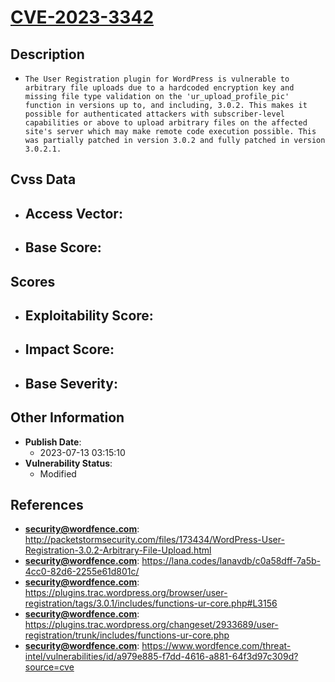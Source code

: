 
# [CVE-2023-3342](https://cve.mitre.org/cgi-bin/cvename.cgi?name=CVE-2023-3342)

## Description

- `The User Registration plugin for WordPress is vulnerable to arbitrary file uploads due to a hardcoded encryption key and missing file type validation on the 'ur_upload_profile_pic' function in versions up to, and including, 3.0.2. This makes it possible for authenticated attackers with subscriber-level capabilities or above to upload arbitrary files on the affected site's server which may make remote code execution possible. This was partially patched in version 3.0.2 and fully patched in version 3.0.2.1.`

## Cvss Data

- **Access Vector**:
  - 
- **Base Score**:
  - 

## Scores

- **Exploitability Score**:
  - 
- **Impact Score**:
  - 
- **Base Severity**:
  - 

## Other Information

- **Publish Date**:
  - 2023-07-13 03:15:10
- **Vulnerability Status**:
  - Modified

## References

- **security@wordfence.com**: http://packetstormsecurity.com/files/173434/WordPress-User-Registration-3.0.2-Arbitrary-File-Upload.html
- **security@wordfence.com**: https://lana.codes/lanavdb/c0a58dff-7a5b-4cc0-82d6-2255e61d801c/
- **security@wordfence.com**: https://plugins.trac.wordpress.org/browser/user-registration/tags/3.0.1/includes/functions-ur-core.php#L3156
- **security@wordfence.com**: https://plugins.trac.wordpress.org/changeset/2933689/user-registration/trunk/includes/functions-ur-core.php
- **security@wordfence.com**: https://www.wordfence.com/threat-intel/vulnerabilities/id/a979e885-f7dd-4616-a881-64f3d97c309d?source=cve
